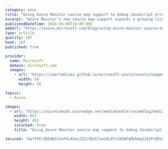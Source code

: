 ```yaml
---
category: news
title: "Using Azure Monitor source map support to debug JavaScript errors"
excerpt: "Azure Monitor’s new source map support expands a growing list of tools that empower developers to observe, diagnose, and debug their JavaScript applications.\r\n\r\nDifficult to debug\r\n\r\nAs organizations rapidly adopt modern JavaScript frontend frameworks such as React, Angular, and Vue, they are left with"
publishedDateTime: 2020-04-08T10:00:00Z
webUrl: "https://azure.microsoft.com/blog/using-azure-monitor-source-map-support-to-debug-javascript-errors/"
type: article
quality: 107
heat: 107
published: true

provider:
  name: Microsoft
  domain: microsoft.com
  images:
    - url: "https://smartableai.github.io/microsoft-azure/assets/images/organizations/microsoft.com-50x50.jpg"
      width: 50
      height: 50

topics:
  - Azure

images:
  - url: "https://azurecomcdn.azureedge.net/mediahandler/acomblog/media/Default/blog/afb741b8-1eff-4f60-b6fa-c280efd22d1a.gif"
    width: 852
    height: 453
    isCached: true
    title: "Using Azure Monitor source map support to debug JavaScript errors"

secured: "6af3YErZD5dW3lkeP4v4XwcZZSitBsE7xmt6L0YsI03AFqMpbAqSJAjP+ERsSzvi8AxOLfCRwDItyf+fFS74DAy37t0YwHV3aNFROx65s0dYjpl3E/RXUyfFlM2bNMW89Pl+Thl04+X4FpQMLv5HeDwDlnR2hY+Pl8YJgbUAoaEvFwFGpLr2eQ7/ALceEefkEvxt8vJfnFKWt3bFXuQp5qwzc+mWt52lrgRwNrGFXsZzic0OiccpGNxj6m4wu6c/pTJmTZk57LiDDcYpSrDQ9XwDv0hpqRsnHt560f208ptU7VSZfj9HIAiaTj4MYuhgFqJ0OvM67KdpObP8HufX9A==;qnCxPTFelLRb7EeoFSoIog=="
---
```


